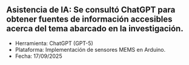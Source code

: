 ## Asistencia de IA: Se consultó ChatGPT para obtener fuentes de información accesibles acerca del tema abarcado en la investigación.

* Herramienta: ChatGPT (GPT-5)
* Plataforma: Implementación de sensores MEMS en Arduino.
* Fecha: 17/09/2025
